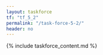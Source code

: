 ```yaml
---
layout: taskforce
tf: "tf_5_2"
permalink: "/task-force-5-2/"
header: no
---
```


{% include taskforce_content.md %}